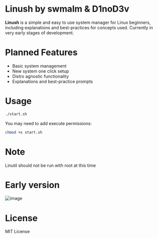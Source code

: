 # Linush by swmalm & D1noD3v
**Linush** is a simple and easy to use system manager for Linux beginners, including explanations and best-practices for concepts used.
Currently in very early stages of development.

# Planned Features
- Basic system management
- New system one click setup
- Distro agnostic functionality
- Explanations and best-practice prompts

# Usage
```bash
./start.sh
```
You may need to add execute permissions:
```bash
chmod +x start.sh
```
# Note
Linutil should not be run with root at this time

# Early version
![image](https://github.com/user-attachments/assets/8bd8f1e7-2aac-4e95-802d-0fc2bbb8fd76)

# License
MIT License